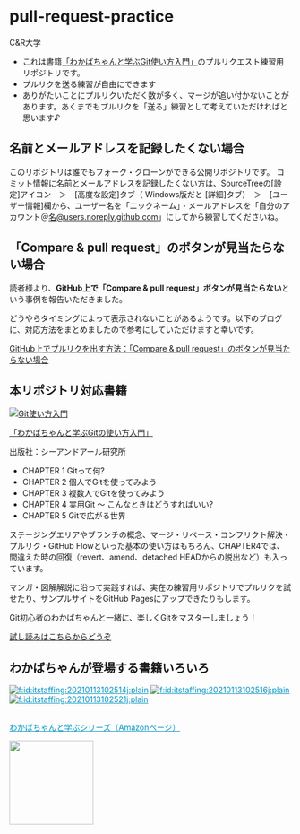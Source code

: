 # pull-request-practice
C&R大学
- これは書籍[「わかばちゃんと学ぶGit使い方入門」](https://amzn.to/2GfKnnd)のプルリクエスト練習用リポジトリです。
- プルリクを送る練習が自由にできます
- ありがたいことにプルリクいただく数が多く、マージが追い付かないことがあります。あくまでもプルリクを「送る」練習として考えていただければと思います♪

## 名前とメールアドレスを記録したくない場合

このリポジトリは誰でもフォーク・クローンができる公開リポジトリです。
コミット情報に名前とメールアドレスを記録したくない方は、SourceTreeの[設定]アイコン　＞　[高度な設定]タブ（ Windows版だと [詳細]タブ）　＞　[ユーザー情報]欄から、ユーザー名を「ニックネーム」・メールアドレスを「自分のアカウント＠名@users.noreply.github.com」にしてから練習してくださいね。

<!--
## 自動マージについて🌱
プルリクを作ったら、右メニューの「label」からピンク色の`MeargeCat`を選択してください。
自動でマージされます🙌
<a href="https://gyazo.com/416761e05663436b57875d579b6c3405"><img src="https://i.gyazo.com/416761e05663436b57875d579b6c3405.gif" alt="https://gyazo.com/416761e05663436b57875d579b6c3405" width="960"/></a>
-->

## 「Compare & pull request」のボタンが見当たらない場合
読者様より、**GitHub上で「Compare & pull request」ボタンが見当たらない**という事例を報告いただきました。

どうやらタイミングによって表示されないことがあるようです。以下のブログに、対応方法をまとめましたので参考にしていただけますと幸いです。

[GitHub上でプルリクを出す方法：「Compare & pull request」のボタンが見当たらない場合 ](http://webdesign-manga.com/post-919/)


## 本リポジトリ対応書籍

<a href="https://www.amazon.co.jp/dp/4863542178" target="_blank">
<img src="https://cdn-ak.f.st-hatena.com/images/fotolife/i/itstaffing/20210113/20210113102519.jpg" alt="Git使い方入門" title="" class="hatena-fotolife" itemprop="image"></a>

<a href="https://www.amazon.co.jp/dp/4863542178" target="_blank">「わかばちゃんと学ぶGitの使い方入門」</a>

出版社：シーアンドアール研究所

- CHAPTER 1 Gitって何?
- CHAPTER 2 個人でGitを使ってみよう
- CHAPTER 3 複数人でGitを使ってみよう
- CHAPTER 4 実用Git 〜 こんなときはどうすればいい?
- CHAPTER 5 Gitで広がる世界

ステージングエリアやブランチの概念、マージ・リベース・コンフリクト解決・プルリク・GitHub Flowといった基本の使い方はもちろん、CHAPTER4では、間違えた時の回復（revert、amend、detached HEADからの脱出など）も入っています。

マンガ・図解解説に沿って実践すれば、実在の練習用リポジトリでプルリクを試せたり、サンプルサイトをGitHub Pagesにアップできたりもします。

Git初心者のわかばちゃんと一緒に、楽しくGitをマスターしましょう！

<a href="https://www.amazon.co.jp/dp/4863542178" target="_blank">試し読みはこちらからどうぞ</a>

## わかばちゃんが登場する書籍いろいろ
<div>
<a href="https://www.amazon.co.jp/%25E6%25B9%258A%25E5%25B7%259D-%25E3%2581%2582%25E3%2581%2584/e/B01N8OK2UW/ref=as_li_ss_tl?ref=sr_ntt_srch_lnk_3&amp;qid=1610016874&amp;sr=1-3&amp;linkCode=sl2&amp;tag=cam51p-22&amp;linkId=73efcb142907befc72b01944554f21dd&amp;language=ja_JP" style="color: #0095c2;" target="_blank"><img src="https://cdn-ak.f.st-hatena.com/images/fotolife/i/itstaffing/20210113/20210113102514.jpg" alt="f:id:itstaffing:20210113102514j:plain" title="" class="hatena-fotolife" itemprop="image"></a>  <a href="https://www.amazon.co.jp/%25E6%25B9%258A%25E5%25B7%259D-%25E3%2581%2582%25E3%2581%2584/e/B01N8OK2UW/ref=as_li_ss_tl?ref=sr_ntt_srch_lnk_3&amp;qid=1610016874&amp;sr=1-3&amp;linkCode=sl2&amp;tag=cam51p-22&amp;linkId=73efcb142907befc72b01944554f21dd&amp;language=ja_JP" style="color: #0095c2;" target="_blank"><img src="https://cdn-ak.f.st-hatena.com/images/fotolife/i/itstaffing/20210113/20210113102516.jpg" alt="f:id:itstaffing:20210113102516j:plain" title="" class="hatena-fotolife" itemprop="image"></a>
</div>
<div>
<a href="https://www.amazon.co.jp/%25E6%25B9%258A%25E5%25B7%259D-%25E3%2581%2582%25E3%2581%2584/e/B01N8OK2UW/ref=as_li_ss_tl?ref=sr_ntt_srch_lnk_3&amp;qid=1610016874&amp;sr=1-3&amp;linkCode=sl2&amp;tag=cam51p-22&amp;linkId=73efcb142907befc72b01944554f21dd&amp;language=ja_JP" style="color: #0095c2;" target="_blank"><img src="https://cdn-ak.f.st-hatena.com/images/fotolife/i/itstaffing/20210113/20210113102521.jpg" alt="f:id:itstaffing:20210113102521j:plain" title="" class="hatena-fotolife" itemprop="image"></a>
</div>
<p><br><a href="https://www.amazon.co.jp/%25E6%25B9%258A%25E5%25B7%259D-%25E3%2581%2582%25E3%2581%2584/e/B01N8OK2UW/ref=as_li_ss_tl?ref=sr_ntt_srch_lnk_3&amp;qid=1610016874&amp;sr=1-3&amp;linkCode=sl2&amp;tag=cam51p-22&amp;linkId=73efcb142907befc72b01944554f21dd&amp;language=ja_JP" style="color: #0095c2;" target="_blank">わかばちゃんと学ぶシリーズ（Amazonページ）</a></p>

<img src="https://pbs.twimg.com/media/C-E-okEUwAA9ILA.jpg" width="150px">
